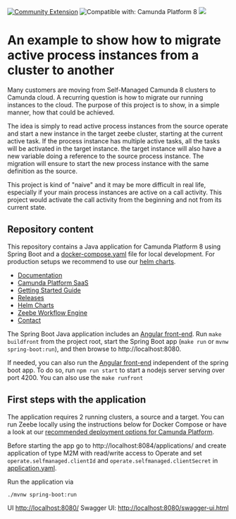 [![Community Extension](https://img.shields.io/badge/Community%20Extension-An%20open%20source%20community%20maintained%20project-FF4700)](https://github.com/camunda-community-hub/community)
![Compatible with: Camunda Platform 8](https://img.shields.io/badge/Compatible%20with-Camunda%20Platform%208-0072Ce)
[![](https://img.shields.io/badge/Lifecycle-Incubating-blue)](https://github.com/Camunda-Community-Hub/community/blob/main/extension-lifecycle.md#incubating-)

# An example to show how to migrate active process instances from a cluster to another

Many customers are moving from Self-Managed Camunda 8 clusters to Camunda cloud. A recurring question is how to migrate our running instances to the cloud. The purpose of this project is to show, in a simple manner, how that could be achieved.

The idea is simply to read active process instances from the source operate and start a new instance in the target zeebe cluster, starting at the current active task. If the process instance has multiple active tasks, all the tasks will be activated in the target instance. the target instance will also have a new variable doing a reference to the source process instance. The migration will ensure to start the new process instance with the same definition as the source.

This project is kind of "naive" and it may be more difficult in real life, especially if your main process instances are active on a call activity. This project would activate the call activity from the beginning and not from its current state.

## Repository content

This repository contains a Java application for Camunda Platform 8 using Spring Boot
and a [docker-compose.yaml](docker-compose.yaml) file for local development. For production setups we recommend to use our [helm charts](https://docs.camunda.io/docs/self-managed/platform-deployment/kubernetes-helm/).

- [Documentation](https://docs.camunda.io)
- [Camunda Platform SaaS](https://camunda.io)
- [Getting Started Guide](https://github.com/camunda/camunda-platform-get-started)
- [Releases](https://github.com/camunda/camunda-platform/releases)
- [Helm Charts](https://helm.camunda.io/)
- [Zeebe Workflow Engine](https://github.com/camunda/zeebe)
- [Contact](https://docs.camunda.io/contact/)

The Spring Boot Java application includes an [Angular front-end](src/main/front/). Run `make buildfront` from the project root, start the Spring Boot app (`make run` or `mvnw spring-boot:run`), and then browse to http://localhost:8080.

If needed, you can also run the [Angular front-end](src/main/front/) independent of the spring boot app. To do so, run `npm run start` to start a nodejs server serving over port 4200. You can also use the `make runfront`


## First steps with the application

The application requires 2 running clusters, a source and a target.
You can run Zeebe locally using the instructions below for Docker Compose
or have a look at our
[recommended deployment options for Camunda Platform](https://docs.camunda.io/docs/self-managed/platform-deployment/#deployment-recommendation.).

Before starting the app go to http://localhost:8084/applications/
and create application of type M2M with read/write access to Operate
and set `operate.selfmanaged.clientId` and `operate.selfmanaged.clientSecret` in [application.yaml](/src/main/resources/application.yaml).

Run the application via
```
./mvnw spring-boot:run
```

UI [http://localhost:8080/](http://localhost:8080/)
Swagger UI: [http://localhost:8080/swagger-ui.html](http://localhost:8080/swagger-ui.html)

